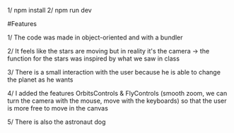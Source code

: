 1/ npm install
2/ npm run dev

  #Features

1/ The code was made in object-oriented and with a bundler

2/ It feels like the stars are moving but in reality it's the camera
-> the function for the stars was inspired by what we saw in class

3/ There is a small interaction with the user because he is able to change the planet as he wants

4/ I added the features OrbitsControls & FlyControls (smooth zoom, we can turn the camera with the mouse, move with the keyboards) so that the user is more free to move in the canvas

5/ There is also the astronaut dog


